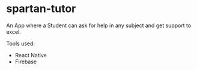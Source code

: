 # spartan-tutor

An App where a Student can ask for help in any subject and get support to excel. 


Tools used:

- React Native 
- Firebase 

